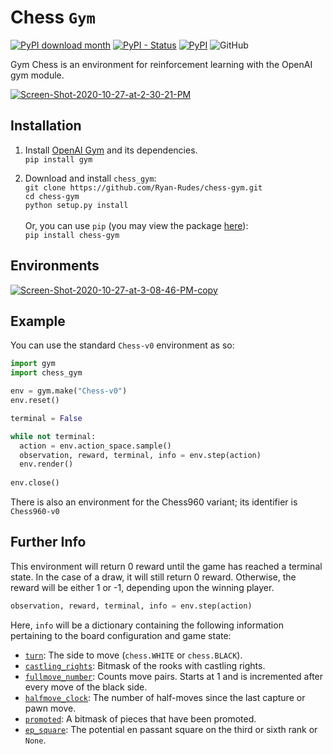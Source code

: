 # Chess `Gym`

[![PyPI download month](https://img.shields.io/pypi/dm/chess-gym.svg)](https://pypi.python.org/pypi/chess-gym/)
[![PyPI - Status](https://img.shields.io/pypi/status/chess-gym)](https://pypi.python.org/pypi/chess-gym/)
[![PyPI](https://img.shields.io/pypi/v/chess-gym)](https://pypi.python.org/pypi/chess-gym/)
![GitHub](https://img.shields.io/github/license/Ryan-Rudes/chess-gym)


Gym Chess is an environment for reinforcement learning with the OpenAI gym module.

<a href="https://imgbb.com/"><img src="https://i.ibb.co/Fw4fhzK/Screen-Shot-2020-10-27-at-2-30-21-PM.png" alt="Screen-Shot-2020-10-27-at-2-30-21-PM" border="0"></a>

## Installation

1. Install [OpenAI Gym](https://github.com/openai/gym) and its dependencies. \
`pip install gym`

2. Download and install `chess_gym`: \
`git clone https://github.com/Ryan-Rudes/chess-gym.git` \
`cd chess-gym` \
`python setup.py install` \
 \
 Or, you can use `pip` (you may view the package [here](https://pypi.org/project/chess-gym/)): \
`pip install chess-gym`

## Environments
<a href="https://ibb.co/dgLW9rH"><img src="https://i.ibb.co/NSmVhsG/Screen-Shot-2020-10-27-at-3-08-46-PM-copy.png" alt="Screen-Shot-2020-10-27-at-3-08-46-PM-copy" border="0"></a>

## Example
You can use the standard `Chess-v0` environment as so:
```python
import gym
import chess_gym

env = gym.make("Chess-v0")
env.reset()

terminal = False

while not terminal:
  action = env.action_space.sample()
  observation, reward, terminal, info = env.step(action)
  env.render()
  
env.close()
```

There is also an environment for the Chess960 variant; its identifier is `Chess960-v0`

## Further Info
This environment will return 0 reward until the game has reached a terminal state. In the case of a draw, it will still return 0 reward. Otherwise, the reward will be either 1 or -1, depending upon the winning player.
```python
observation, reward, terminal, info = env.step(action)
```
Here, `info` will be a dictionary containing the following information pertaining to the board configuration and game state:
* [`turn`](https://python-chess.readthedocs.io/en/latest/core.html#chess.Board.turn): The side to move (`chess.WHITE` or `chess.BLACK`).
* [`castling_rights`](https://python-chess.readthedocs.io/en/latest/core.html#chess.Board.castling_rights): Bitmask of the rooks with castling rights.
* [`fullmove_number`](https://python-chess.readthedocs.io/en/latest/core.html#chess.Board.fullmove_number): Counts move pairs. Starts at 1 and is incremented after every move of the black side.
* [`halfmove_clock`](https://python-chess.readthedocs.io/en/latest/core.html#chess.Board.halfmove_clock): The number of half-moves since the last capture or pawn move.
* [`promoted`](https://python-chess.readthedocs.io/en/latest/core.html#chess.Board.promoted): A bitmask of pieces that have been promoted.
* [`ep_square`](https://python-chess.readthedocs.io/en/latest/core.html#chess.Board.ep_square): The potential en passant square on the third or sixth rank or `None`.
